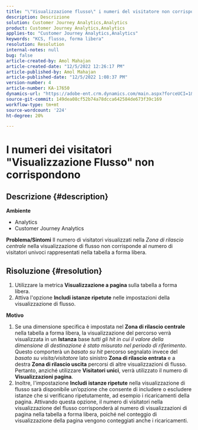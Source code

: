 ```yaml
---
title: "\"Visualizzazione flusso\" i numeri del visitatore non corrispondono"
description: Descrizione
solution: Customer Journey Analytics,Analytics
product: Customer Journey Analytics,Analytics
applies-to: "Customer Journey Analytics,Analytics"
keywords: "KCS, flusso, forma libera"
resolution: Resolution
internal-notes: null
bug: false
article-created-by: Amol Mahajan
article-created-date: "12/5/2022 12:26:17 PM"
article-published-by: Amol Mahajan
article-published-date: "12/5/2022 1:08:37 PM"
version-number: 4
article-number: KA-17650
dynamics-url: "https://adobe-ent.crm.dynamics.com/main.aspx?forceUCI=1&pagetype=entityrecord&etn=knowledgearticle&id=d1428bfe-9774-ed11-81ab-6045bd0061cb"
source-git-commit: 149dea08cf52b74a78dcca642584de673f39c169
workflow-type: tm+mt
source-wordcount: '224'
ht-degree: 20%

---
```


# I numeri dei visitatori &quot;Visualizzazione Flusso&quot; non corrispondono

## Descrizione {#description}

<b>Ambiente</b>
- Analytics
- Customer Journey Analytics



<b>Problema/Sintomi</b>
Il numero di visitatori visualizzati nella *Zona di rilascio centrale* nella visualizzazione di flusso non corrisponde al numero di visitatori univoci rappresentati nella tabella a forma libera.


## Risoluzione {#resolution}


1. Utilizzare la metrica <b>Visualizzazione a pagina </b>sulla tabella a forma libera.
2. Attiva l&#39;opzione <b>Includi istanze ripetute</b> nelle impostazioni della visualizzazione di flusso.




<b>Motivo</b>

1. Se una dimensione specifica è impostata nel <b>Zona di rilascio centrale</b> nella tabella a forma libera, la visualizzazione del percorso verrà visualizzata in un <b>Istanza</b> base *tutti gli hit in cui il valore della dimensione di destinazione è stato misurato nel periodo di riferimento*. Questo comporterà un *basato su hit* percorso segnalato invece del *basato su visita/visitatore* lato sinistro <b>Zona di rilascio entrata</b> e a destra <b>Zona di rilascio uscita</b> percorsi di altre visualizzazioni di flusso. Pertanto, anziché utilizzare <b>Visitatori unici</b>, verrà utilizzato il numero di <b>Visualizzazioni pagina</b>.
2. Inoltre, l&#39;impostazione <b>Includi istanze ripetute</b> nella visualizzazione di flusso sarà disponibile un’opzione che consente di includere o escludere istanze che si verificano ripetutamente, ad esempio i ricaricamenti della pagina. Attivando questa opzione, il numero di visitatori nella visualizzazione del flusso corrisponderà al numero di visualizzazioni di pagina nella tabella a forma libera, poiché nel conteggio di visualizzazione della pagina vengono conteggiati anche i ricaricamenti.


